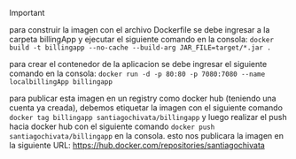 > [!IMPORTANT]
> para construir la imagen con el archivo Dockerfile se debe ingresar a la carpeta billingApp y ejecutar el siguiente comando  en la consola: ```docker build -t billingapp --no-cache --build-arg JAR_FILE=target/*.jar . ```
>
> para crear el contenedor de la aplicacion se debe ingresar el siguiente comando en la consola: ``` docker run -d -p 80:80 -p 7080:7080 --name localbillingApp billingapp ```
>
> para publicar esta imagen en un registry como docker hub (teniendo una cuenta ya creada), debemos etiquetar la imagen con el siguiente comando ```docker tag billingapp santiagochivata/billingapp``` y luego realizar el push hacia docker hub con el siguiente comando ```docker push santiagochivata/billingapp``` en la consola.
esto nos publicara la imagen en la siguiente URL: https://hub.docker.com/repositories/santiagochivata 